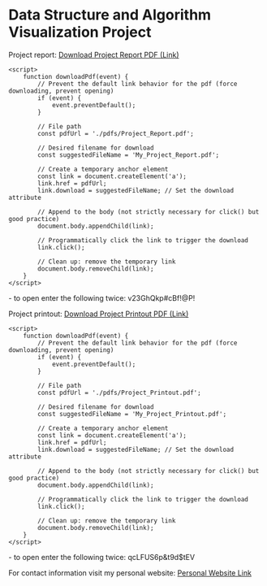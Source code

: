 # Data Structure and Algorithm Visualization Project

Project report:  <a href="#" onclick="downloadPdf(event)" download="My_Project_Report.pdf">Download Project Report PDF (Link)</a>
<body>

    <script>
        function downloadPdf(event) {
            // Prevent the default link behavior for the pdf (force downloading, prevent opening)
            if (event) {
                event.preventDefault();
            }

            // File path
            const pdfUrl = './pdfs/Project_Report.pdf'; 

            // Desired filename for download
            const suggestedFileName = 'My_Project_Report.pdf'; 

            // Create a temporary anchor element
            const link = document.createElement('a');
            link.href = pdfUrl;
            link.download = suggestedFileName; // Set the download attribute

            // Append to the body (not strictly necessary for click() but good practice)
            document.body.appendChild(link);

            // Programmatically click the link to trigger the download
            link.click();

            // Clean up: remove the temporary link
            document.body.removeChild(link);
        }
    </script>
</body>
- to open enter the following twice: v23GhQkp#cBf!@P!

Project printout:  <a href="#" onclick="downloadPdf(event)" download="Project_Printout.pdf">Download Project Printout PDF (Link)</a>
<body>

    <script>
        function downloadPdf(event) {
            // Prevent the default link behavior for the pdf (force downloading, prevent opening)
            if (event) {
                event.preventDefault();
            }

            // File path
            const pdfUrl = './pdfs/Project_Printout.pdf'; 

            // Desired filename for download
            const suggestedFileName = 'My_Project_Printout.pdf'; 

            // Create a temporary anchor element
            const link = document.createElement('a');
            link.href = pdfUrl;
            link.download = suggestedFileName; // Set the download attribute

            // Append to the body (not strictly necessary for click() but good practice)
            document.body.appendChild(link);

            // Programmatically click the link to trigger the download
            link.click();

            // Clean up: remove the temporary link
            document.body.removeChild(link);
        }
    </script>
</body>
- to open enter the following twice: qcLFUS6p&t9d$tEV

For contact information visit my personal website: [Personal Website Link](https://alvg2.github.io/personal-website/)




